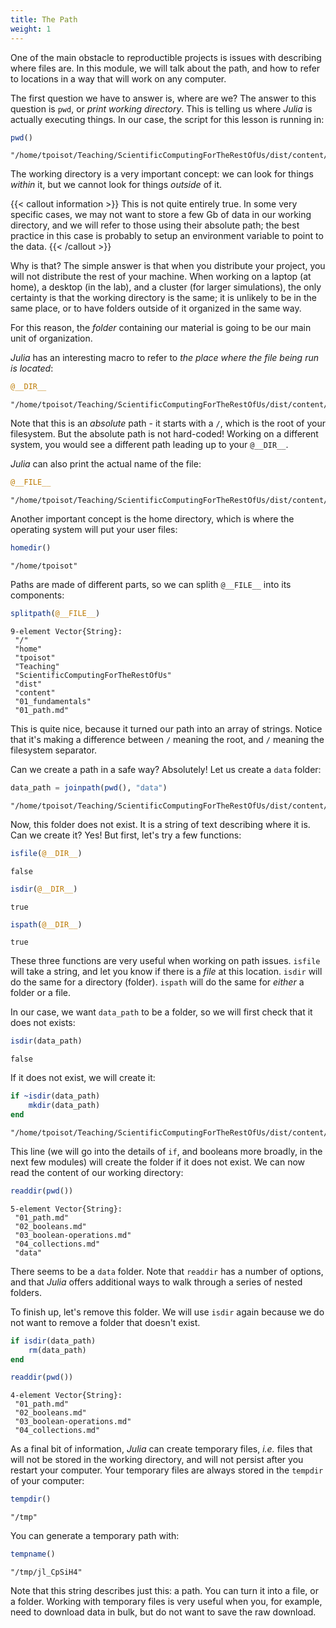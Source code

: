 ```yaml
---
title: The Path
weight: 1
---
```


One of the main obstacle to reproductible projects is issues with describing
where files are. In this module, we will talk about the path, and how to refer
to locations in a way that will work on any computer.

The first question we have to answer is, where are we? The answer to this
question is `pwd`, or *print working directory*. This is telling us where
*Julia* is actually executing things. In our case, the script for this lesson
is running in:

````julia
pwd()
````

````
"/home/tpoisot/Teaching/ScientificComputingForTheRestOfUs/dist/content/01_fundamentals"
````

The working directory is a very important concept: we can look for things
*within* it, but we cannot look for things *outside* of it.

{{< callout information >}} This is not quite entirely true. In some very
specific cases, we may not want to store a few Gb of data in our working
directory, and we will refer to those using their absolute path; the best
practice in this case is probably to setup an environment variable to point to
the data. {{< /callout >}}

Why is that? The simple answer is that when you distribute your project, you
will not distribute the rest of your machine. When working on a laptop (at
home), a desktop (in the lab), and a cluster (for larger simulations), the
only certainty is that the working directory is the same; it is unlikely to be
in the same place, or to have folders outside of it organized in the same way.

For this reason, the *folder* containing our material is going to be our main
unit of organization.

*Julia* has an interesting macro to refer to *the place where the file being
run is located*:

````julia
@__DIR__
````

````
"/home/tpoisot/Teaching/ScientificComputingForTheRestOfUs/dist/content/01_fundamentals"
````

Note that this is an *absolute* path - it starts with a `/`, which is the root
of your filesystem. But the absolute path is not hard-coded! Working on a
different system, you would see a different path leading up to your
`@__DIR__`.

*Julia* can also print the actual name of the file:

````julia
@__FILE__
````

````
"/home/tpoisot/Teaching/ScientificComputingForTheRestOfUs/dist/content/01_fundamentals/01_path.md"
````

Another important concept is the home directory, which is where the operating
system will put your user files:

````julia
homedir()
````

````
"/home/tpoisot"
````

Paths are made of different parts, so we can splith `@__FILE__` into its
components:

````julia
splitpath(@__FILE__)
````

````
9-element Vector{String}:
 "/"
 "home"
 "tpoisot"
 "Teaching"
 "ScientificComputingForTheRestOfUs"
 "dist"
 "content"
 "01_fundamentals"
 "01_path.md"
````

This is quite nice, because it turned our path into an array of strings.
Notice that it's making a difference between `/` meaning the root, and `/`
meaning the filesystem separator.

Can we create a path in a safe way? Absolutely! Let us create a `data` folder:

````julia
data_path = joinpath(pwd(), "data")
````

````
"/home/tpoisot/Teaching/ScientificComputingForTheRestOfUs/dist/content/01_fundamentals/data"
````

Now, this folder does not exist. It is a string of text describing where it
is. Can we create it? Yes! But first, let's try a few functions:

````julia
isfile(@__DIR__)
````

````
false
````

````julia
isdir(@__DIR__)
````

````
true
````

````julia
ispath(@__DIR__)
````

````
true
````

These three functions are very useful when working on path issues. `isfile`
will take a string, and let you know if there is a *file* at this location.
`isdir` will do the same for a directory (folder). `ispath` will do the same
for *either* a folder or a file.

In our case, we want `data_path` to be a folder, so we will first check that
it does not exists:

````julia
isdir(data_path)
````

````
false
````

If it does not exist, we will create it:

````julia
if ~isdir(data_path)
    mkdir(data_path)
end
````

````
"/home/tpoisot/Teaching/ScientificComputingForTheRestOfUs/dist/content/01_fundamentals/data"
````

This line (we will go into the details of `if`, and booleans more broadly, in
the next few modules) will create the folder if it does not exist. We can now
read the content of our working directory:

````julia
readdir(pwd())
````

````
5-element Vector{String}:
 "01_path.md"
 "02_booleans.md"
 "03_boolean-operations.md"
 "04_collections.md"
 "data"
````

There seems to be a `data` folder. Note that `readdir` has a number of
options, and that *Julia* offers additional ways to walk through a series of
nested folders.

To finish up, let's remove this folder. We will use `isdir` again because we
do not want to remove a folder that doesn't exist.

````julia
if isdir(data_path)
    rm(data_path)
end

readdir(pwd())
````

````
4-element Vector{String}:
 "01_path.md"
 "02_booleans.md"
 "03_boolean-operations.md"
 "04_collections.md"
````

As a final bit of information, *Julia* can create temporary files, *i.e.*
files that will not be stored in the working directory, and will not persist
after you restart your computer. Your temporary files are always stored in the
`tempdir` of your computer:

````julia
tempdir()
````

````
"/tmp"
````

You can generate a temporary path with:

````julia
tempname()
````

````
"/tmp/jl_CpSiH4"
````

Note that this string describes just this: a path. You can turn it into a
file, or a folder. Working with temporary files is very useful when you, for
example, need to download data in bulk, but do not want to save the raw
download.

